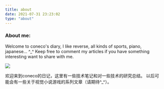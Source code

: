 ```yaml
---
title: about
date: 2021-07-31 23:23:02
type: "about"
---
```


### About me:

Welcome to coneco's diary, I like reverse, all kinds of sports, piano, japanese... ^_^
Keep free to comment my articles if you have something interesting want to share with me.

![](https://image-hosts.oss-cn-chengdu.aliyuncs.com/about_me.jpg)

欢迎来到coneco的日记，这里有一些技术笔记和对一些技术的研究总结。
以后可能会有一些关于视觉小说游戏的系列文章（请期待^_^）。